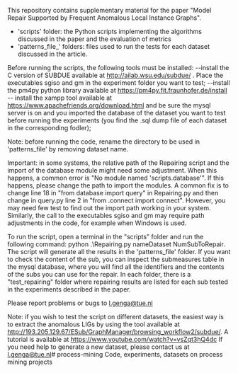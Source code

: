 This repository contains supplementary material for the paper "Model Repair Supported by Frequent Anomalous Local Instance Graphs".

* 'scripts' folder: the Python scripts implementing the algorithms discussed in the paper and the evaluation of metrics
* 'patterns_file_' folders: files used to run the tests for each dataset discussed in the article.

Before running the scripts, the following tools must be installed:
--install the C version of SUBDUE available at http://ailab.wsu.edu/subdue/ . Place the executables sgiso and gm in the experiment folder you want to test;
--install the pm4py python library available at https://pm4py.fit.fraunhofer.de/install
-- install the xampp tool available at https://www.apachefriends.org/download.html  and be sure the mysql server is on and you imported the database of the dataset you want to test before running the experiments (you find
the .sql dump file of each dataset in the corresponding fodler);


Note: before running the code, rename the directory to be used in 'patterns_file' by removing dataset name. 

Important: in some systems, the relative path of the Repairing script and the import of the database module might need some adjustment. When this happens, a common error is "No module named 'scripts.database'".
If this happens, please change the path to import the modules. A common fix is to change line 18 in "from database import query" in Repairing.py and then change in query.py line 2 in "from .connect import connect".
However, you may need few test to find out the import path working in your system. Similarly, the call to the executables sgiso and gm may require path adjustments in the code, for example when Windows is used.

To run the script, open a terminal in the "scripts" folder and run the following command: python .\Repairing.py nameDataset NumSubToRepair.
The script will generate all the results in the 'patterns_file' folder. If you want to check the content of the sub, you can inspect the submeasures table in the mysql database,
where you will find all the identifiers and the contents of the subs you can use for the repair. In each folder, there is a "test_repairing" folder where repairing results are listed for each sub
tested in the experiments described in the paper.

Please report problems or bugs to l.genga@tue.nl

Note: if you wish to test the script on different datasets, the easiest way is to extract the anomalous LIGs by using the tool available at http://193.205.129.67/ESub/GraphManager/browsing_workflow2/subdue/.
A tutorial is available at https://www.youtube.com/watch?v=vsZqt3hQ4dc 
If you need help to generate a new dataset, please contact us at l.genga@tue.nl# process-mining
Code, experiments, datasets on process mining projects
